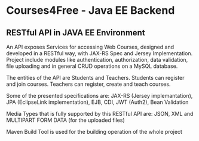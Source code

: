 # Courses4Free - Java EE Backend
RESTful API in JAVA EE Environment                                                                                
----------------------------------------------------------
An API exposes Services for accessing Web Courses, designed and developed in a RESTful way, with JAX-RS Spec and Jersey Implementation. Project include modules like authentication, authorization, data validation, file uploading and in general CRUD operations on a MySQL database.

The entities of the API are Students and Teachers. Students can register and join courses. Teachers can register, create and teach courses. 

Some of the presented specifications are:
JAX-RS (Jersey implemantation), JPA (EclipseLink implementation), EJB, CDI, JWT (Auth2), Bean Validation 

Media Types that is fully supported by this RESTful API are:
JSON, XML and MULTIPART FORM DATA (for the uploaded files)

Maven Build Tool is used for the building operation of the whole project

